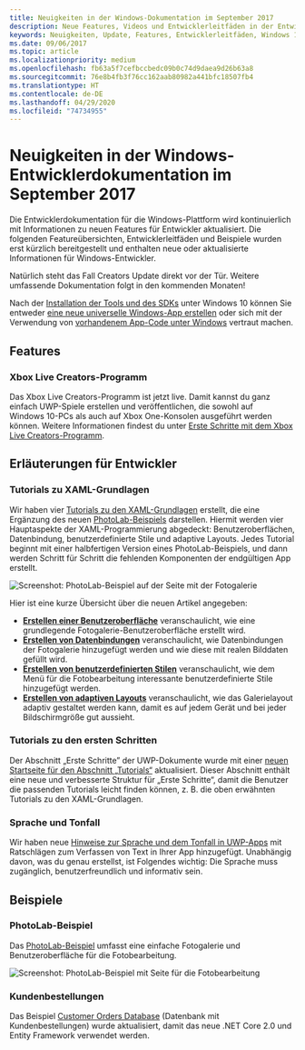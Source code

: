 ```yaml
---
title: Neuigkeiten in der Windows-Dokumentation im September 2017
description: Neue Features, Videos und Entwicklerleitfäden in der Entwicklerdokumentation für Windows 10 im September 2017
keywords: Neuigkeiten, Update, Features, Entwicklerleitfäden, Windows 10, 1709
ms.date: 09/06/2017
ms.topic: article
ms.localizationpriority: medium
ms.openlocfilehash: fb63a5f7cefbccbedc09b0c74d9daea9d26b63a8
ms.sourcegitcommit: 76e8b4fb3f76cc162aab80982a441bfc18507fb4
ms.translationtype: HT
ms.contentlocale: de-DE
ms.lasthandoff: 04/29/2020
ms.locfileid: "74734955"
---
```

# <a name="whats-new-in-the-windows-developer-docs-in-september-2017"></a>Neuigkeiten in der Windows-Entwicklerdokumentation im September 2017

Die Entwicklerdokumentation für die Windows-Plattform wird kontinuierlich mit Informationen zu neuen Features für Entwickler aktualisiert. Die folgenden Featureübersichten, Entwicklerleitfäden und Beispiele wurden erst kürzlich bereitgestellt und enthalten neue oder aktualisierte Informationen für Windows-Entwickler.

Natürlich steht das Fall Creators Update direkt vor der Tür. Weitere umfassende Dokumentation folgt in den kommenden Monaten!

Nach der [Installation der Tools und des SDKs](https://developer.microsoft.com/windows/downloads#_blank) unter Windows 10 können Sie entweder [eine neue universelle Windows-App erstellen](../get-started/your-first-app.md) oder sich mit der Verwendung von [vorhandenem App-Code unter Windows](../porting/index.md) vertraut machen.

## <a name="features"></a>Features

### <a name="xbox-live-creators-program"></a>Xbox Live Creators-Programm

Das Xbox Live Creators-Programm ist jetzt live. Damit kannst du ganz einfach UWP-Spiele erstellen und veröffentlichen, die sowohl auf Windows 10-PCs als auch auf Xbox One-Konsolen ausgeführt werden können. Weitere Informationen findest du unter [Erste Schritte mit dem Xbox Live Creators-Programm](https://docs.microsoft.com/gaming/xbox-live/get-started-with-creators/get-started-with-xbox-live-creators.md).

## <a name="developer-guidance"></a>Erläuterungen für Entwickler

### <a name="xaml-basics-tutorials"></a>Tutorials zu XAML-Grundlagen

Wir haben vier [Tutorials zu den XAML-Grundlagen](https://docs.microsoft.com/windows/uwp/design/basics/xaml-basics-ui) erstellt, die eine Ergänzung des neuen [PhotoLab-Beispiels](https://github.com/Microsoft/Windows-appsample-photo-lab) darstellen. Hiermit werden vier Hauptaspekte der XAML-Programmierung abgedeckt: Benutzeroberflächen, Datenbindung, benutzerdefinierte Stile und adaptive Layouts. Jedes Tutorial beginnt mit einer halbfertigen Version eines PhotoLab-Beispiels, und dann werden Schritt für Schritt die fehlenden Komponenten der endgültigen App erstellt. 

![Screenshot: PhotoLab-Beispiel auf der Seite mit der Fotogalerie](images/PhotoLab-gallery-page.png)  

Hier ist eine kurze Übersicht über die neuen Artikel angegeben:

+ [**Erstellen einer Benutzeroberfläche**](https://docs.microsoft.com/windows/uwp/design/basics/xaml-basics-ui) veranschaulicht, wie eine grundlegende Fotogalerie-Benutzeroberfläche erstellt wird.
+ [**Erstellen von Datenbindungen**](https://docs.microsoft.com/windows/uwp/data-binding/xaml-basics-data-binding) veranschaulicht, wie Datenbindungen der Fotogalerie hinzugefügt werden und wie diese mit realen Bilddaten gefüllt wird.
+ [**Erstellen von benutzerdefinierten Stilen**](https://docs.microsoft.com/windows/uwp/design/controls-and-patterns/xaml-basics-style) veranschaulicht, wie dem Menü für die Fotobearbeitung interessante benutzerdefinierte Stile hinzugefügt werden.
+ [**Erstellen von adaptiven Layouts**](https://docs.microsoft.com/windows/uwp/design/basics/xaml-basics-adaptive-layout) veranschaulicht, wie das Galerielayout adaptiv gestaltet werden kann, damit es auf jedem Gerät und bei jeder Bildschirmgröße gut aussieht.

### <a name="get-started-tutorials"></a>Tutorials zu den ersten Schritten

Der Abschnitt „Erste Schritte” der UWP-Dokumente wurde mit einer [neuen Startseite für den Abschnitt „Tutorials“](https://docs.microsoft.com/windows/uwp/get-started/create-uwp-apps) aktualisiert. Dieser Abschnitt enthält eine neue und verbesserte Struktur für „Erste Schritte“, damit die Benutzer die passenden Tutorials leicht finden können, z. B. die oben erwähnten Tutorials zu den XAML-Grundlagen.

### <a name="voice-and-tone"></a>Sprache und Tonfall

Wir haben neue [Hinweise zur Sprache und dem Tonfall in UWP-Apps](https://docs.microsoft.com/windows/uwp/in-app-help/voice-and-tone) mit Ratschlägen zum Verfassen von Text in Ihrer App hinzugefügt. Unabhängig davon, was du genau erstellst, ist Folgendes wichtig: Die Sprache muss zugänglich, benutzerfreundlich und informativ sein.

## <a name="samples"></a>Beispiele

### <a name="photolab-sample"></a>PhotoLab-Beispiel

Das [PhotoLab-Beispiel](https://github.com/Microsoft/windows-appsample-photo-lab) umfasst eine einfache Fotogalerie und Benutzeroberfläche für die Fotobearbeitung.

![Screenshot: PhotoLab-Beispiel mit Seite für die Fotobearbeitung](images/PhotoLab-editing-page.png)  

### <a name="customer-orders"></a>Kundenbestellungen

Das Beispiel [Customer Orders Database](https://github.com/Microsoft/Windows-appsample-customers-orders-database) (Datenbank mit Kundenbestellungen) wurde aktualisiert, damit das neue .NET Core 2.0 und Entity Framework verwendet werden.